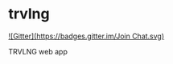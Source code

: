 trvlng
======
[![Gitter](https://badges.gitter.im/Join Chat.svg)](https://gitter.im/getstronger/trvlng?utm_source=badge&utm_medium=badge&utm_campaign=pr-badge&utm_content=badge)

TRVLNG web app
